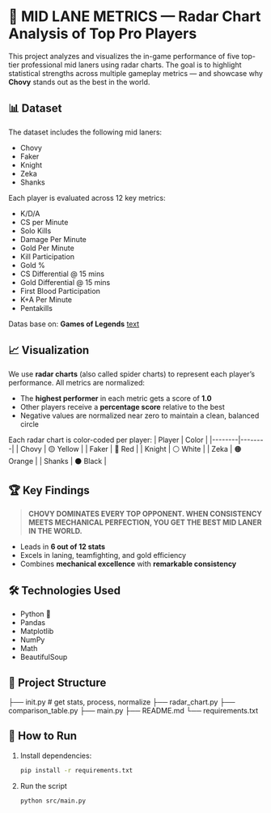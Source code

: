 # 🧠 MID LANE METRICS — Radar Chart Analysis of Top Pro Players

This project analyzes and visualizes the in-game performance of five top-tier professional mid laners using radar charts. The goal is to highlight statistical strengths across multiple gameplay metrics — and showcase why **Chovy** stands out as the best in the world.

## 📊 Dataset
The dataset includes the following mid laners:
- Chovy
- Faker
- Knight
- Zeka
- Shanks

Each player is evaluated across 12 key metrics:
- K/D/A  
- CS per Minute  
- Solo Kills  
- Damage Per Minute  
- Gold Per Minute  
- Kill Participation  
- Gold %  
- CS Differential @ 15 mins  
- Gold Differential @ 15 mins  
- First Blood Participation  
- K+A Per Minute  
- Pentakills  

Datas base on: **Games of Legends** [text](https://gol.gg/esports/home/)

## 📈 Visualization
We use **radar charts** (also called spider charts) to represent each player’s performance. All metrics are normalized:
- The **highest performer** in each metric gets a score of **1.0**
- Other players receive a **percentage score** relative to the best
- Negative values are normalized near zero to maintain a clean, balanced circle

Each radar chart is color-coded per player:
| Player | Color  |
|--------|--------|
| Chovy  | 🟡 Yellow |
| Faker  | 🔴 Red |
| Knight | ⚪ White |
| Zeka   | 🟠 Orange |
| Shanks | ⚫ Black |

## 🏆 Key Findings

> **CHOVY DOMINATES EVERY TOP OPPONENT. WHEN CONSISTENCY MEETS MECHANICAL PERFECTION, YOU GET THE BEST MID LANER IN THE WORLD.**

- Leads in **6 out of 12 stats**
- Excels in laning, teamfighting, and gold efficiency
- Combines **mechanical excellence** with **remarkable consistency**

## 🛠️ Technologies Used
- Python 🐍
- Pandas
- Matplotlib
- NumPy
- Math
- BeautifulSoup

## 📂 Project Structure
├── init.py  # get stats, process, normalize
├── radar_chart.py
├── comparison_table.py
├── main.py
├── README.md
└── requirements.txt

## 🚀 How to Run
1. Install dependencies:
    ```bash
    pip install -r requirements.txt
2. Run the script
    ```bash
    python src/main.py
